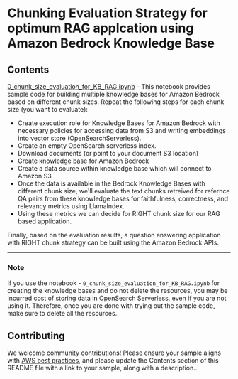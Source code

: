 # Chunking Evaluation Strategy for optimum RAG applcation using Amazon Bedrock Knowledge Base

## Contents
[0_chunk_size_evaluation_for_KB_RAG.ipynb](./0\hunk_size_evaluation_for_KB_RAG.ipynb) - This notebook provides sample code for building multiple knowledge bases for Amazon Bedrock based on different chunk sizes. Repeat the following steps for each chunk size (you want to evaluate):

- Create execution role for Knowledge Bases for Amazon Bedrock with necessary policies for accessing data from S3 and writing embeddings into vector store (OpenSearchServerless).
- Create an empty OpenSearch serverless index.
- Download documents (or point to your document S3 location)
- Create knowledge base for Amazon Bedrock 
- Create a data source within knowledge base which will connect to Amazon S3
- Once the data is available in the Bedrock Knowledge Bases with different chunk size, we'll evaluate the text chunks retreived for refernce QA pairs from these knowledge bases for faithfulness, correctness, and relevancy metrics using LlamaIndex. 
- Using these metrics we can decide for RIGHT chunk size for our RAG based application. 

Finally, based on the evaluation results, a question answering application with RIGHT chunk strategy can be built using the Amazon Bedrock APIs.  

***

### Note
If you use the notebook - `0_chunk_size_evaluation_for_KB_RAG.ipynb` for creating the knowledge bases and do not delete the resources, you may be incurred cost of storing data in OpenSearch Serverless, even if you are not using it. Therefore, once you are done with trying out the sample code, make sure to delete all the resources. 

## Contributing

We welcome community contributions! Please ensure your sample aligns with [AWS best practices](_!https://aws.amazon.com/architecture/well-architected/_), and please update the Contents section of this README file with a link to your sample, along with a description..

